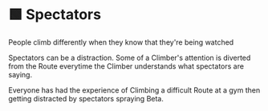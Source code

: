 # 🟩 <envi>Spectators</envi>

People climb differently when they know that they're being watched

Spectators can be a distraction. Some of a Climber's attention is diverted from the Route everytime the Climber understands what spectators are saying.

Everyone has had the experience of Climbing a difficult Route at a gym then getting distracted by spectators spraying Beta.